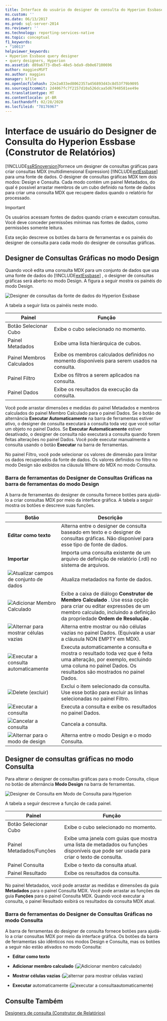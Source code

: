 ```yaml
---
title: Interface do usuário do designer de consulta do Hyperion Essbase (Construtor de Relatórios) | Microsoft Docs
ms.custom: ''
ms.date: 06/13/2017
ms.prod: sql-server-2014
ms.reviewer: ''
ms.technology: reporting-services-native
ms.topic: conceptual
f1_keywords:
- "10013"
helpviewer_keywords:
- Hyperion Essbase query designer
- query designers, Hyperion
ms.assetid: d89a6773-dbe5-48e5-bda9-db0e67100696
author: maggiesMSFT
ms.author: maggies
manager: kfile
ms.openlocfilehash: 22e2a033ed8062357a456893d43c8d53f79b9095
ms.sourcegitcommit: 2d4067fc7f2157d10a526dcaa5d67948581ee49e
ms.translationtype: MT
ms.contentlocale: pt-BR
ms.lasthandoff: 02/28/2020
ms.locfileid: "78176967"
---
```

# <a name="hyperion-essbase-query-designer-user-interface-report-builder"></a>Interface de usuário do Designer de Consulta do Hyperion Essbase (Construtor de Relatórios)
  [!INCLUDE[ssRSnoversion](../includes/ssrsnoversion-md.md)]fornece um designer de consultas gráficas para criar consultas MDX (multidimensional Expression) [!INCLUDE[extEssbase](../includes/extessbase-md.md)] para uma fonte de dados. O designer de consultas gráficas MDX tem dois modos: Design e Consulta. Cada modo contém um painel Metadados, do qual é possível arrastar membros de um cubo definido na fonte de dados para criar uma consulta MDX que recupere dados quando o relatório for processado.

> [!IMPORTANT]
>  Os usuários acessam fontes de dados quando criam e executam consultas. Você deve conceder permissões mínimas nas fontes de dados, como permissões somente leitura.

 Esta seção descreve os botões da barra de ferramentas e os painéis do designer de consulta para cada modo do designer de consultas gráficas.

## <a name="graphical-query-designer-in-design-mode"></a>Designer de Consultas Gráficas no modo Design
 Quando você edita uma consulta MDX para um conjunto de dados que usa uma fonte de dados do [!INCLUDE[extEssbase](../includes/extessbase-md.md)] , o designer de consultas gráficas será aberto no modo Design. A figura a seguir mostra os painéis do modo Design.

 ![Designer de consultas da fonte de dados do Hyperion Essbase](media/rsqd-dshyperionessbase-mdx-designmode.gif "Designer de consultas da fonte de dados do Hyperion Essbase")

 A tabela a seguir lista os painéis neste modo.

|Painel|Função|
|----------|--------------|
|Botão Selecionar Cubo|Exibe o cubo selecionado no momento.|
|Painel Metadados|Exibe uma lista hierárquica de cubos.|
|Painel Membros Calculados|Exibe os membros calculados definidos no momento disponíveis para serem usados na consulta.|
|Painel Filtro|Exibe os filtros a serem aplicados na consulta.|
|Painel Dados|Exibe os resultados da execução da consulta.|

 Você pode arrastar dimensões e medidas do painel Metadados e membros calculados do painel Membro Calculado para o painel Dados. Se o botão de alternância **Executar Automaticamente** na barra de ferramentas estiver ativo, o designer de consulta executará a consulta toda vez que você soltar um objeto no painel Dados. Se **Executar Automaticamente** estiver desativado, o designer de consulta não executará a consulta quando forem feitas alterações no painel Dados. Você pode executar manualmente a consulta usando o botão **Executar** na barra de ferramentas.

 No painel Filtro, você pode selecionar os valores de dimensão para limitar os dados recuperados da fonte de dados. Os valores definidos no filtro no modo Design são exibidos na cláusula Where do MDX no modo Consulta.

### <a name="toolbar-for-the-graphical-query-designer-in-design-mode-toolbar"></a>Barra de ferramentas do Designer de Consultas Gráficas na barra de ferramentas do modo Design
 A barra de ferramentas do designer de consulta fornece botões para ajudá-lo a criar consultas MDX por meio da interface gráfica. A tabela a seguir mostra os botões e descreve suas funções.

|Botão|Descrição|
|------------|-----------------|
|**Editar como texto**|Alterna entre o designer de consulta baseado em texto e o designer de consultas gráficas. Não disponível para esse tipo de fonte de dados.|
|**Importar**|Importa uma consulta existente de um arquivo de definição de relatório (.rdl) no sistema de arquivos.|
|![Atualizar campos de conjunto de dados](media/rsqdicon-refreshfields.gif "Atualizar campos de conjunto de dados")|Atualiza metadados na fonte de dados.|
|![Adicionar Membro Calculado](https://docs.microsoft.com/analysis-services/analysis-services/media/rsqdicon-addcalculatedmember.gif "Adicionar Membro Calculado")|Exibe a caixa de diálogo **Construtor de Membro Calculado** . Use essa opção para criar ou editar expressões de um membro calculado, incluindo a definição da propriedade **Ordem de Resolução** .|
|![Alternar para mostrar células vazias](https://docs.microsoft.com/analysis-services/analysis-services/media/rsqdicon-showemptycells.gif "Alternar para mostrar células vazias")|Alterna entre mostrar ou não células vazias no painel Dados. (Equivale a usar a cláusula NON EMPTY em MDX).|
|![Executar a consulta automaticamente](https://docs.microsoft.com/analysis-services/analysis-services/media/rsqdicon-autoexecute.gif "Executar a consulta automaticamente")|Executa automaticamente a consulta e mostra o resultado toda vez que é feita uma alteração, por exemplo, excluindo uma coluna no painel Dados. Os resultados são mostrados no painel Dados.|
|![Delete (excluir)](https://docs.microsoft.com/analysis-services/analysis-services/media/rsqdicon-delete.gif "Excluir")|Exclui o item selecionado da consulta. Use esse botão para excluir as linhas selecionadas no painel Filtro.|
|![Executar a consulta](https://docs.microsoft.com/analysis-services/analysis-services/media/rsqdicon-run.gif "Executar a consulta")|Executa a consulta e exibe os resultados no painel Dados.|
|![Cancelar a consulta](https://docs.microsoft.com/analysis-services/analysis-services/media/rsqdicon-cancel.gif "Cancelar a consulta")|Cancela a consulta.|
|![Alternar para o modo de design](https://docs.microsoft.com/analysis-services/analysis-services/media/rsqdicon-designmode.gif "Alterna para o modo de design")|Alterna entre o modo Design e o modo Consulta.|

## <a name="graphical-query-designer-in-query-mode"></a>Designer de consultas gráficas no modo Consulta
 Para alterar o designer de consultas gráficas para o modo Consulta, clique no botão de alternância **Modo Design** na barra de ferramentas.

 ![Designer de Consulta em Modo de Consulta para Hyperion](media/rsqd-hyperionessbase-mdx-querymode.gif "Designer de Consulta em Modo de Consulta para Hyperion")

 A tabela a seguir descreve a função de cada painel.

|Painel|Função|
|----------|--------------|
|Botão Selecionar Cubo|Exibe o cubo selecionado no momento.|
|Painel Metadados/Funções|Exibe uma janela com guias que mostra uma lista de metadados ou funções disponíveis que pode ser usada para criar o texto de consulta.|
|Painel Consulta|Exibe o texto da consulta atual.|
|Painel Resultado|Exibe os resultados da consulta.|

 No painel Metadados, você pode arrastar as medidas e dimensões da guia **Metadados** para o painel Consulta MDX. Você pode arrastar as funções da guia **Funções** para o painel Consulta MDX. Quando você executar a consulta, o painel Resultado exibirá os resultados da consulta MDX atual.

### <a name="toolbar-for-the-graphical-query-designer-in-query-mode"></a>Barra de ferramentas do Designer de Consultas Gráficas no modo Consulta
 A barra de ferramentas do designer de consulta fornece botões para ajudá-lo a criar consultas MDX por meio da interface gráfica. Os botões da barra de ferramentas são idênticos nos modos Design e Consulta, mas os botões a seguir não estão ativados no modo Consulta:

-   **Editar como texto**

-   **Adicionar membro calculado** (![Adicionar membro calculado](https://docs.microsoft.com/analysis-services/analysis-services/media/rsqdicon-addcalculatedmember.gif "Adicionar Membro Calculado"))

-   **Mostrar células vazias** (![alternar para mostrar células vazias](https://docs.microsoft.com/analysis-services/analysis-services/media/rsqdicon-showemptycells.gif "Alternar para mostrar células vazias"))

-   **Executar** automaticamente (![executar a consulta](https://docs.microsoft.com/analysis-services/analysis-services/media/rsqdicon-autoexecute.gif "Executar a consulta automaticamente")automaticamente)

## <a name="see-also"></a>Consulte Também
 [Designers de consulta &#40;Construtor de Relatórios&#41;](../../2014/reporting-services/query-designers-report-builder.md)


